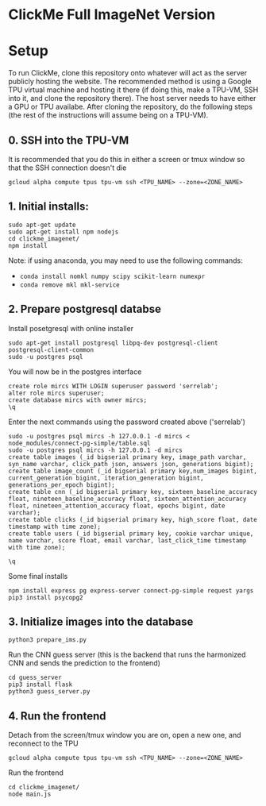 # ClickMe Full ImageNet Version

# Setup

To run ClickMe, clone this repository onto whatever will act as the server publicly hosting the website. The recommended method is using a Google TPU virtual machine and hosting it there (if doing this, make a TPU-VM, SSH into it, and clone the repository there). The host server needs to have either a GPU or TPU availabe. After cloning the repository, do the following steps (the rest of the instructions will assume being on a TPU-VM).

## 0. SSH into the TPU-VM

It is recommended that you do this in either a screen or tmux window so that the SSH connection doesn't die

	gcloud alpha compute tpus tpu-vm ssh <TPU_NAME> --zone=<ZONE_NAME>

## 1. Initial installs:
	
	sudo apt-get update
	sudo apt-get install npm nodejs
	cd clickme_imagenet/
	npm install

Note: if using anaconda, you may need to use the following commands:
* ```conda install nomkl numpy scipy scikit-learn numexpr```
* ```conda remove mkl mkl-service```

## 2. Prepare postgresql databse

Install posetgresql with online installer

	sudo apt-get install postgresql libpq-dev postgresql-client postgresql-client-common
	sudo -u postgres psql

You will now be in the postgres interface

	create role mircs WITH LOGIN superuser password 'serrelab';
	alter role mircs superuser;
	create database mircs with owner mircs; 
	\q

Enter the next commands using the password created above ('serrelab')

	sudo -u postgres psql mircs -h 127.0.0.1 -d mircs < node_modules/connect-pg-simple/table.sql
	sudo -u postgres psql mircs -h 127.0.0.1 -d mircs
	create table images (_id bigserial primary key, image_path varchar, syn_name varchar, click_path json, answers json, generations bigint);
	create table image_count (_id bigserial primary key,num_images bigint, current_generation bigint, iteration_generation bigint, generations_per_epoch bigint);
	create table cnn (_id bigserial primary key, sixteen_baseline_accuracy float, nineteen_baseline_accuracy float, sixteen_attention_accuracy float, nineteen_attention_accuracy float, epochs bigint, date varchar);
	create table clicks (_id bigserial primary key, high_score float, date timestamp with time zone);
	create table users (_id bigserial primary key, cookie varchar unique, name varchar, score float, email varchar, last_click_time timestamp with time zone);
	
	\q

Some final installs

	npm install express pg express-server connect-pg-simple request yargs
	pip3 install psycopg2

## 3. Initialize images into the database

	python3 prepare_ims.py

Run the CNN guess server (this is the backend that runs the harmonized CNN and sends the prediction to the frontend)

	cd guess_server
	pip3 install flask
	python3 guess_server.py

## 4. Run the frontend

Detach from the screen/tmux window you are on, open a new one, and reconnect to the TPU

	gcloud alpha compute tpus tpu-vm ssh <TPU_NAME> --zone=<ZONE_NAME>

Run the frontend

	cd clickme_imagenet/
	node main.js
